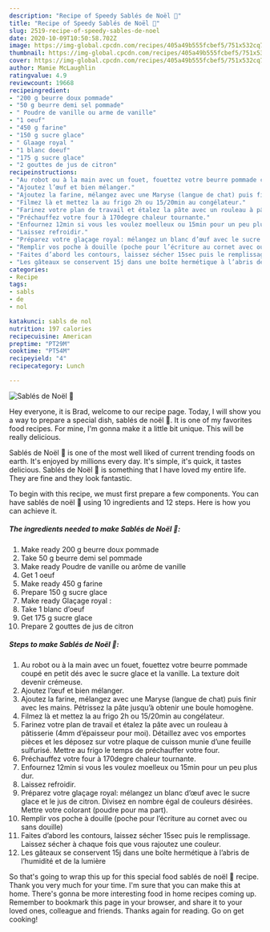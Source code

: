 ```yaml
---
description: "Recipe of Speedy Sablés de Noël 🎄"
title: "Recipe of Speedy Sablés de Noël 🎄"
slug: 2519-recipe-of-speedy-sables-de-noel
date: 2020-10-09T10:50:58.702Z
image: https://img-global.cpcdn.com/recipes/405a49b555fcbef5/751x532cq70/sables-de-noel-🎄-photo-principale-de-la-recette.jpg
thumbnail: https://img-global.cpcdn.com/recipes/405a49b555fcbef5/751x532cq70/sables-de-noel-🎄-photo-principale-de-la-recette.jpg
cover: https://img-global.cpcdn.com/recipes/405a49b555fcbef5/751x532cq70/sables-de-noel-🎄-photo-principale-de-la-recette.jpg
author: Mamie McLaughlin
ratingvalue: 4.9
reviewcount: 19668
recipeingredient:
- "200 g beurre doux pommade"
- "50 g beurre demi sel pommade"
- " Poudre de vanille ou arme de vanille"
- "1 oeuf"
- "450 g farine"
- "150 g sucre glace"
- " Glaage royal "
- "1 blanc doeuf"
- "175 g sucre glace"
- "2 gouttes de jus de citron"
recipeinstructions:
- "Au robot ou à la main avec un fouet, fouettez votre beurre pommade coupé en petit dés avec le sucre glace et la vanille. La texture doit devenir crémeuse."
- "Ajoutez l’œuf et bien mélanger."
- "Ajoutez la farine, mélangez avec une Maryse (langue de chat) puis finir avec les mains. Pétrissez la pâte jusqu’à obtenir une boule homogène."
- "Filmez là et mettez la au frigo 2h ou 15/20min au congélateur."
- "Farinez votre plan de travail et étalez la pâte avec un rouleau à pâtisserie (4mm d’épaisseur pour moi). Détaillez avec vos emportes pièces et les déposez sur votre plaque de cuisson munie d’une feuille sulfurisé. Mettre au frigo le temps de préchauffer votre four."
- "Préchauffez votre four à 170degre chaleur tournante."
- "Enfournez 12min si vous les voulez moelleux ou 15min pour un peu plus dur."
- "Laissez refroidir."
- "Préparez votre glaçage royal: mélangez un blanc d’œuf avec le sucre glace et le jus de citron. Divisez en nombre égal de couleurs désirées. Mettre votre colorant (poudre pour ma part)."
- "Remplir vos poche à douille (poche pour l’écriture au cornet avec ou sans douille)"
- "Faites d’abord les contours, laissez sécher 15sec puis le remplissage. Laissez sécher à chaque fois que vous rajoutez une couleur."
- "Les gâteaux se conservent 15j dans une boîte hermétique à l’abris de l’humidité et de la lumière"
categories:
- Recipe
tags:
- sabls
- de
- nol

katakunci: sabls de nol 
nutrition: 197 calories
recipecuisine: American
preptime: "PT29M"
cooktime: "PT54M"
recipeyield: "4"
recipecategory: Lunch

---
```



![Sablés de Noël 🎄](https://img-global.cpcdn.com/recipes/405a49b555fcbef5/751x532cq70/sables-de-noel-🎄-photo-principale-de-la-recette.jpg)

Hey everyone, it is Brad, welcome to our recipe page. Today, I will show you a way to prepare a special dish, sablés de noël 🎄. It is one of my favorites food recipes. For mine, I'm gonna make it a little bit unique. This will be really delicious.



Sablés de Noël 🎄 is one of the most well liked of current trending foods on earth. It's enjoyed by millions every day. It's simple, it's quick, it tastes delicious. Sablés de Noël 🎄 is something that I have loved my entire life. They are fine and they look fantastic.


To begin with this recipe, we must first prepare a few components. You can have sablés de noël 🎄 using 10 ingredients and 12 steps. Here is how you can achieve it.

<!--inarticleads1-->

##### The ingredients needed to make Sablés de Noël 🎄:

1. Make ready 200 g beurre doux pommade
1. Take 50 g beurre demi sel pommade
1. Make ready  Poudre de vanille ou arôme de vanille
1. Get 1 oeuf
1. Make ready 450 g farine
1. Prepare 150 g sucre glace
1. Make ready  Glaçage royal :
1. Take 1 blanc d’oeuf
1. Get 175 g sucre glace
1. Prepare 2 gouttes de jus de citron




<!--inarticleads2-->

##### Steps to make Sablés de Noël 🎄:

1. Au robot ou à la main avec un fouet, fouettez votre beurre pommade coupé en petit dés avec le sucre glace et la vanille. La texture doit devenir crémeuse.
1. Ajoutez l’œuf et bien mélanger.
1. Ajoutez la farine, mélangez avec une Maryse (langue de chat) puis finir avec les mains. Pétrissez la pâte jusqu’à obtenir une boule homogène.
1. Filmez là et mettez la au frigo 2h ou 15/20min au congélateur.
1. Farinez votre plan de travail et étalez la pâte avec un rouleau à pâtisserie (4mm d’épaisseur pour moi). Détaillez avec vos emportes pièces et les déposez sur votre plaque de cuisson munie d’une feuille sulfurisé. Mettre au frigo le temps de préchauffer votre four.
1. Préchauffez votre four à 170degre chaleur tournante.
1. Enfournez 12min si vous les voulez moelleux ou 15min pour un peu plus dur.
1. Laissez refroidir.
1. Préparez votre glaçage royal: mélangez un blanc d’œuf avec le sucre glace et le jus de citron. Divisez en nombre égal de couleurs désirées. Mettre votre colorant (poudre pour ma part).
1. Remplir vos poche à douille (poche pour l’écriture au cornet avec ou sans douille)
1. Faites d’abord les contours, laissez sécher 15sec puis le remplissage. Laissez sécher à chaque fois que vous rajoutez une couleur.
1. Les gâteaux se conservent 15j dans une boîte hermétique à l’abris de l’humidité et de la lumière




So that's going to wrap this up for this special food sablés de noël 🎄 recipe. Thank you very much for your time. I'm sure that you can make this at home. There's gonna be more interesting food in home recipes coming up. Remember to bookmark this page in your browser, and share it to your loved ones, colleague and friends. Thanks again for reading. Go on get cooking!
